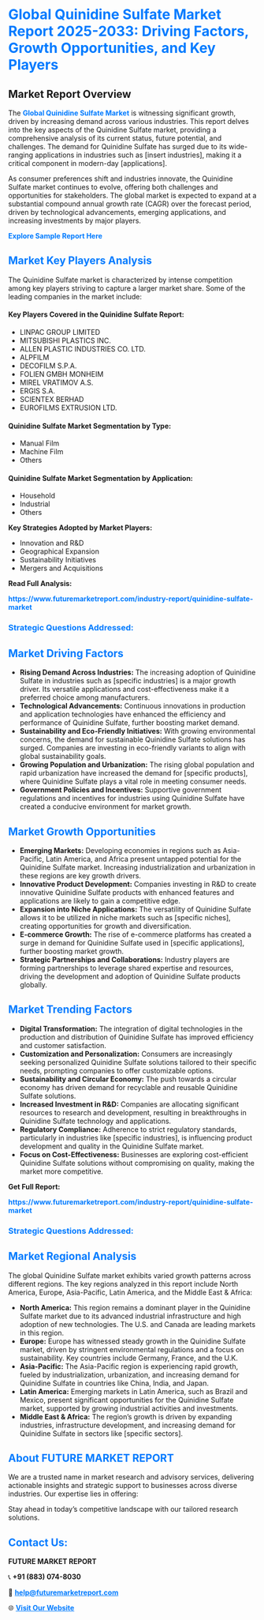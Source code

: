 <h1 style="color: #007BFF;">Global Quinidine Sulfate Market Report 2025-2033: Driving Factors, Growth Opportunities, and Key Players</h1>

<section id="overview">
<h2>Market Report Overview</h2>
<p>The <a href="https://www.futuremarketreport.com/industry-report/quinidine-sulfate-market" style="color: #007BFF; text-decoration: none;"><strong>Global Quinidine Sulfate Market</strong></a> is witnessing significant growth, driven by increasing demand across various industries. This report delves into the key aspects of the Quinidine Sulfate market, providing a comprehensive analysis of its current status, future potential, and challenges. The demand for Quinidine Sulfate has surged due to its wide-ranging applications in industries such as [insert industries], making it a critical component in modern-day [applications].</p>
<p>As consumer preferences shift and industries innovate, the Quinidine Sulfate market continues to evolve, offering both challenges and opportunities for stakeholders. The global market is expected to expand at a substantial compound annual growth rate (CAGR) over the forecast period, driven by technological advancements, emerging applications, and increasing investments by major players.</p>
</section>

<section id="overview">
<p><a href="https://www.futuremarketreport.com/request-sample/reportId=36979" style="color: #007BFF; text-decoration: none;"><strong>Explore Sample Report Here</strong></a></p>
</section>

<section id="key-players">
<h2 style="color: #007BFF;">Market Key Players Analysis</h2>
<p>The Quinidine Sulfate market is characterized by intense competition among key players striving to capture a larger market share. Some of the leading companies in the market include:</p>
<h4>Key Players Covered in the Quinidine Sulfate Report:</h4>
<ul><li>LINPAC GROUP LIMITED</li><li>MITSUBISHI PLASTICS INC.</li><li>ALLEN PLASTIC INDUSTRIES CO. LTD.</li><li>ALPFILM</li><li>DECOFILM S.P.A.</li><li>FOLIEN GMBH MONHEIM</li><li>MIREL VRATIMOV A.S.</li><li>ERGIS S.A.</li><li>SCIENTEX BERHAD</li><li>EUROFILMS EXTRUSION LTD.</li></ul>
<h4>Quinidine Sulfate Market Segmentation by Type:</h4>
<ul><li>Manual Film</li><li>Machine Film</li><li>Others</li></ul>

<h4>Quinidine Sulfate Market Segmentation by Application:</h4>
<ul><li>Household</li><li>Industrial</li><li>Others</li></ul>
<p><strong>Key Strategies Adopted by Market Players:</strong></p>
<ul>
<li>Innovation and R&D</li>
<li>Geographical Expansion</li>
<li>Sustainability Initiatives</li>
<li>Mergers and Acquisitions</li>
</ul>
</section>

<section>
<p><strong>Read Full Analysis: </strong></p><a href="https://www.futuremarketreport.com/industry-report/quinidine-sulfate-market" style="color: #007BFF; text-decoration: none;"><strong>https://www.futuremarketreport.com/industry-report/quinidine-sulfate-market</strong></a>
<h3 style="color: #007BFF;">Strategic Questions Addressed:</h3>
</section>

<section id="driving-factors">
<h2 style="color: #007BFF;">Market Driving Factors</h2>
<ul>
<li><strong>Rising Demand Across Industries:</strong> The increasing adoption of Quinidine Sulfate in industries such as [specific industries] is a major growth driver. Its versatile applications and cost-effectiveness make it a preferred choice among manufacturers.</li>
<li><strong>Technological Advancements:</strong> Continuous innovations in production and application technologies have enhanced the efficiency and performance of Quinidine Sulfate, further boosting market demand.</li>
<li><strong>Sustainability and Eco-Friendly Initiatives:</strong> With growing environmental concerns, the demand for sustainable Quinidine Sulfate solutions has surged. Companies are investing in eco-friendly variants to align with global sustainability goals.</li>
<li><strong>Growing Population and Urbanization:</strong> The rising global population and rapid urbanization have increased the demand for [specific products], where Quinidine Sulfate plays a vital role in meeting consumer needs.</li>
<li><strong>Government Policies and Incentives:</strong> Supportive government regulations and incentives for industries using Quinidine Sulfate have created a conducive environment for market growth.</li>
</ul>
</section>

<section id="growth-opportunities">
<h2 style="color: #007BFF;">Market Growth Opportunities</h2>
<ul>
<li><strong>Emerging Markets:</strong> Developing economies in regions such as Asia-Pacific, Latin America, and Africa present untapped potential for the Quinidine Sulfate market. Increasing industrialization and urbanization in these regions are key growth drivers.</li>
<li><strong>Innovative Product Development:</strong> Companies investing in R&D to create innovative Quinidine Sulfate products with enhanced features and applications are likely to gain a competitive edge.</li>
<li><strong>Expansion into Niche Applications:</strong> The versatility of Quinidine Sulfate allows it to be utilized in niche markets such as [specific niches], creating opportunities for growth and diversification.</li>
<li><strong>E-commerce Growth:</strong> The rise of e-commerce platforms has created a surge in demand for Quinidine Sulfate used in [specific applications], further boosting market growth.</li>
<li><strong>Strategic Partnerships and Collaborations:</strong> Industry players are forming partnerships to leverage shared expertise and resources, driving the development and adoption of Quinidine Sulfate products globally.</li>
</ul>
</section>

<section id="trending-factors">
<h2 style="color: #007BFF;">Market Trending Factors</h2>
<ul>
<li><strong>Digital Transformation:</strong> The integration of digital technologies in the production and distribution of Quinidine Sulfate has improved efficiency and customer satisfaction.</li>
<li><strong>Customization and Personalization:</strong> Consumers are increasingly seeking personalized Quinidine Sulfate solutions tailored to their specific needs, prompting companies to offer customizable options.</li>
<li><strong>Sustainability and Circular Economy:</strong> The push towards a circular economy has driven demand for recyclable and reusable Quinidine Sulfate solutions.</li>
<li><strong>Increased Investment in R&D:</strong> Companies are allocating significant resources to research and development, resulting in breakthroughs in Quinidine Sulfate technology and applications.</li>
<li><strong>Regulatory Compliance:</strong> Adherence to strict regulatory standards, particularly in industries like [specific industries], is influencing product development and quality in the Quinidine Sulfate market.</li>
<li><strong>Focus on Cost-Effectiveness:</strong> Businesses are exploring cost-efficient Quinidine Sulfate solutions without compromising on quality, making the market more competitive.</li>
</ul>
</section>

<section>
<p><strong>Get Full Report: </strong></p><a href="https://www.futuremarketreport.com/industry-report/quinidine-sulfate-market" style="color: #007BFF; text-decoration: none;"><strong>https://www.futuremarketreport.com/industry-report/quinidine-sulfate-market</strong></a>
<h3 style="color: #007BFF;">Strategic Questions Addressed:</h3>
</section>


<section id="regional-analysis">
<h2 style="color: #007BFF;">Market Regional Analysis</h2>
<p>The global Quinidine Sulfate market exhibits varied growth patterns across different regions. The key regions analyzed in this report include North America, Europe, Asia-Pacific, Latin America, and the Middle East & Africa:</p>
<ul>
<li><strong>North America:</strong> This region remains a dominant player in the Quinidine Sulfate market due to its advanced industrial infrastructure and high adoption of new technologies. The U.S. and Canada are leading markets in this region.</li>
<li><strong>Europe:</strong> Europe has witnessed steady growth in the Quinidine Sulfate market, driven by stringent environmental regulations and a focus on sustainability. Key countries include Germany, France, and the U.K.</li>
<li><strong>Asia-Pacific:</strong> The Asia-Pacific region is experiencing rapid growth, fueled by industrialization, urbanization, and increasing demand for Quinidine Sulfate in countries like China, India, and Japan.</li>
<li><strong>Latin America:</strong> Emerging markets in Latin America, such as Brazil and Mexico, present significant opportunities for the Quinidine Sulfate market, supported by growing industrial activities and investments.</li>
<li><strong>Middle East & Africa:</strong> The region’s growth is driven by expanding industries, infrastructure development, and increasing demand for Quinidine Sulfate in sectors like [specific sectors].</li>
</ul>
</section>

<footer>
<h2 style="color: #007BFF;">About FUTURE MARKET REPORT</h2>
<p>We are a trusted name in market research and advisory services, delivering actionable insights and strategic support to businesses across diverse industries. Our expertise lies in offering:</p>

<p>Stay ahead in today’s competitive landscape with our tailored research solutions.</p>

<h2 style="color: #007BFF;">Contact Us:</h2>
<p><strong>FUTURE MARKET REPORT</strong></p>
<p>📞 <strong>+91 (883) 074-8030</strong></p>
<p>📧 <strong><a href="mailto:help@futuremarketreport.com" style="color: #007BFF;">help@futuremarketreport.com</a></strong></p>
<p>🌐 <strong><a href="https://www.futuremarketreport.com/" style="color: #007BFF;">Visit Our Website</a></strong></p>
</footer>